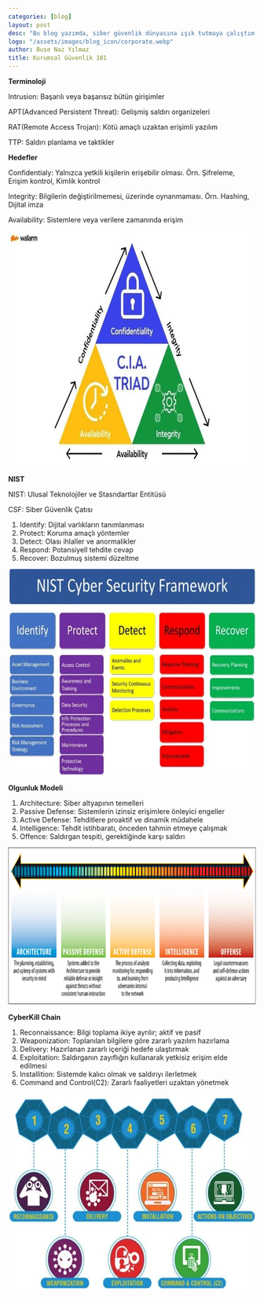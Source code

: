 ```yaml
---
categories: [blog]
layout: post
desc: "Bu blog yazımda, siber güvenlik dünyasına ışık tutmaya çalıştım. İhlal türleri ve APT'ler gibi terimlerden başlayarak, gizlilik, bütünlük ve erişilebilirlik gibi temel hedefleri anlattım. Ayrıca, NIST Siber Güvenlik Çerçevesi'nin o meşhur Tanımla, Koru, Tespit Et, Yanıtla, Kurtar adımlarını ve Olgunluk Modeli'nin katmanlarını detaylandırdım. Bir siber saldırının nasıl geliştiğini anlamak için Siber Öldürme Zinciri'ni, yani keşiften komuta ve kontrole uzanan süreci de adım adım ele aldım."
logo: "/assets/images/blog_icon/corporate.webp"
author: Buse Naz Yılmaz
title: Kurumsal Güvenlik 101 
---
```


**Terminoloji**

Intrusion: Başarılı veya başarısız bütün girişimler

APT(Advanced Persistent Threat): Gelişmiş saldırı organizeleri

RAT(Remote Access Trojan): Kötü amaçlı uzaktan erişimli yazılım

TTP: Saldırı planlama ve taktikler

**Hedefler**

Confidentialy: Yalnızca yetkili kişilerin erişebilir olması. Örn. Şifreleme, Erişim kontrol, Kimlik kontrol

Integrity: Bilgilerin değiştirilmemesi, üzerinde oynanmaması. Örn. Hashing, Dijital imza

Availability: Sistemlere veya verilere zamanında erişim

<div style="text-align: center;">
  <img src="./assets/images/kurumsal/cia.webp" width="800" height="480">
</div>

**NIST**

NIST: Ulusal Teknolojiler ve Stasndartlar Entitüsü

CSF: Siber Güvenlik Çatısı

1.  Identify: Dijital varlıkların tanımlanması
2.  Protect: Koruma amaçlı yöntemler 
3.  Detect: Olası ihlaller ve anormalikler
4.  Respond: Potansiyell tehdite cevap
5.  Recover: Bozulmuş sistemi düzeltme

<div style="text-align: center;">
  <img src="./assets/images/kurumsal/nist.webp" width="700" height="420">
</div>

**Olgunluk Modeli**

1.  Architecture: Siber altyapının temelleri
2.  Passive Defense: Sistemlerin izinsiz erişimlere önleyici engeller
3.  Active Defense: Tehditlere proaktif ve dinamik müdahele
4.  Intelligence: Tehdit istihbaratı, önceden tahmin etmeye çalışmak
5.  Offence: Saldırgan tespiti, gerektiğinde karşı saldırı

<div style="text-align: center;">
  <img src="./assets/images/kurumsal/olgunluk.webp" width="900" height="320">
</div>

**CyberKill Chain**

1.  Reconnaissance: Bilgi toplama ikiye ayrılır; aktif ve pasif
2.  Weaponization: Toplanılan bilgilere göre zararlı yazılım hazırlama
3.  Delivery: Hazırlanan zararlı içeriği hedefe ulaştırmak
4.  Exploitation: Saldırganın zayıflığın kullanarak yetkisiz erişim elde edilmesi
5.  Installition: Sistemde kalıcı olmak ve saldırıyı ilerletmek
6.  Command and Control(C2): Zararlı faaliyetleri uzaktan yönetmek

<div style="text-align: center;">
  <img src="./assets/images/kurumsal/cyberkill.webp" width="600" height="400">
</div>

